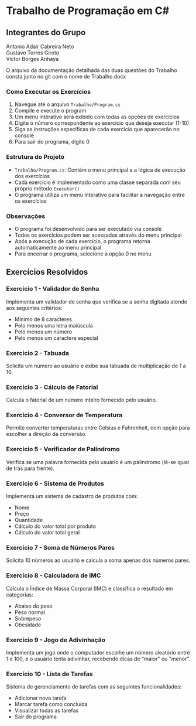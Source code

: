 # Trabalho de Programação em C#

## Integrantes do Grupo
Antonio Adair Cabreira Neto <br>
Gustavo Torres Giroto <br>
Victor Borges Anhaya <br>

O arquivo da documentação detalhada das duas questões do Trabalho consta junto no git com o nome de Trabalho.docx

### Como Executar os Exercícios

1. Navegue até o arquivo `Trabalho/Program.cs`
2. Compile e execute o program
3. Um menu interativo será exibido com todas as opções de exercícios
4. Digite o número correspondente ao exercício que deseja executar (1-10)
5. Siga as instruções específicas de cada exercício que aparecerão no console
6. Para sair do programa, digite 0

### Estrutura do Projeto
- `Trabalho/Program.cs`: Contém o menu principal e a lógica de execução dos exercícios
- Cada exercício é implementado como uma classe separada com seu próprio método `Executar()`
- O programa utiliza um menu interativo para facilitar a navegação entre os exercícios

### Observações
- O programa foi desenvolvido para ser executado via console
- Todos os exercícios podem ser acessados através do menu principal
- Após a execução de cada exercício, o programa retorna automaticamente ao menu principal
- Para encerrar o programa, selecione a opção 0 no menu

## Exercícios Resolvidos

### Exercício 1 - Validador de Senha
Implementa um validador de senha que verifica se a senha digitada atende aos seguintes critérios:
- Mínimo de 8 caracteres
- Pelo menos uma letra maiúscula
- Pelo menos um número
- Pelo menos um caractere especial

### Exercício 2 - Tabuada
Solicita um número ao usuário e exibe sua tabuada de multiplicação de 1 a 10.

### Exercício 3 - Cálculo de Fatorial
Calcula o fatorial de um número inteiro fornecido pelo usuário.

### Exercício 4 - Conversor de Temperatura
Permite converter temperaturas entre Celsius e Fahrenheit, com opção para escolher a direção da conversão.

### Exercício 5 - Verificador de Palíndromo
Verifica se uma palavra fornecida pelo usuário é um palíndromo (lê-se igual de trás para frente).

### Exercício 6 - Sistema de Produtos
Implementa um sistema de cadastro de produtos com:
- Nome
- Preço
- Quantidade
- Cálculo do valor total por produto
- Cálculo do valor total geral

### Exercício 7 - Soma de Números Pares
Solicita 10 números ao usuário e calcula a soma apenas dos números pares.

### Exercício 8 - Calculadora de IMC
Calcula o Índice de Massa Corporal (IMC) e classifica o resultado em categorias:
- Abaixo do peso
- Peso normal
- Sobrepeso
- Obesidade

### Exercício 9 - Jogo de Adivinhação
Implementa um jogo onde o computador escolhe um número aleatório entre 1 e 100, e o usuário tenta adivinhar, recebendo dicas de "maior" ou "menor".

### Exercício 10 - Lista de Tarefas
Sistema de gerenciamento de tarefas com as seguintes funcionalidades:
- Adicionar nova tarefa
- Marcar tarefa como concluída
- Visualizar todas as tarefas
- Sair do programa


